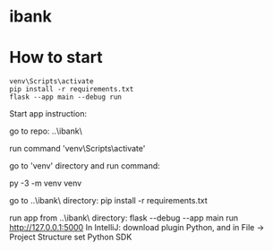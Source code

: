 # ibank

# How to start
```shell
venv\Scripts\activate
pip install -r requirements.txt
flask --app main --debug run
```

Start app instruction:

go to repo: ..\ibank\

run command 'venv\Scripts\activate'

go to 'venv' directory and run command:

py -3 -m venv venv

go to ..\ibank\ directory:
pip install -r requirements.txt

run app from ..\ibank\ directory:
flask --debug --app main run
http://127.0.0.1:5000
In IntelliJ: download plugin Python, and in File -> Project Structure set Python SDK
